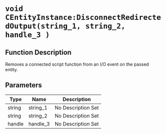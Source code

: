 # `void CEntityInstance:DisconnectRedirectedOutput(string_1, string_2, handle_3 )`
## Function Description
Removes a connected script function from an I/O event on the passed entity.
## Parameters
Type|Name|Description
--|--|--
string|string_1|No Description Set
string|string_2|No Description Set
handle|handle_3|No Description Set
